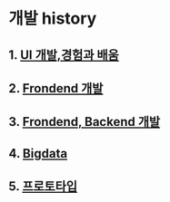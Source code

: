 # 개발 history

## 1. [UI 개발,경험과 배움](UI-개발.md)
## 2. [Frondend 개발](Frondend.md)
## 3. [Frondend, Backend 개발](Frondend-Backend.md)
## 4. [Bigdata](Fullstack-개발.md)
## 5. [프로토타입](프로토타입.md)